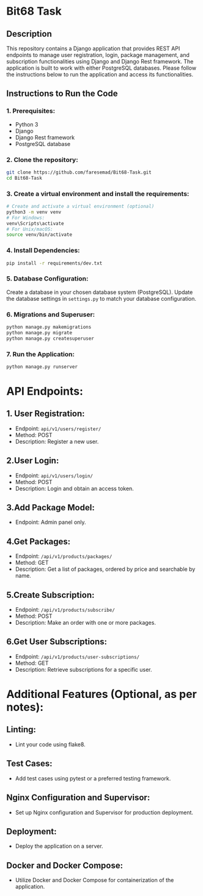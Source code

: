 # Bit68 Task

## Description

This repository contains a Django application that provides REST API endpoints to manage user registration, login, package management, and subscription functionalities using Django and Django Rest framework. The application is built to work with either PostgreSQL databases. Please follow the instructions below to run the application and access its functionalities.

## Instructions to Run the Code

### 1. Prerequisites:

- Python 3
- Django
- Django Rest framework
- PostgreSQL database

### 2. Clone the repository:

```bash
git clone https://github.com/faresemad/Bit68-Task.git
cd Bit68-Task
```

### 3. Create a virtual environment and install the requirements:

```bash
# Create and activate a virtual environment (optional)
python3 -m venv venv
# For Windows:
venv\Scripts\activate
# For Unix/macOS:
source venv/bin/activate
```

### 4. Install Dependencies:

```bash
pip install -r requirements/dev.txt
```

### 5. Database Configuration:

Create a database in your chosen database system (PostgreSQL).
Update the database settings in `settings.py` to match your database configuration.

### 6. Migrations and Superuser:

```bash
python manage.py makemigrations
python manage.py migrate
python manage.py createsuperuser
```

### 7. Run the Application:

```bash
python manage.py runserver
```

# API Endpoints:

## 1. User Registration:

- Endpoint: `api/v1/users/register/`
- Method: POST
- Description: Register a new user.

## 2.User Login:

- Endpoint: `api/v1/users/login/`
- Method: POST
- Description: Login and obtain an access token.

## 3.Add Package Model:

- Endpoint: Admin panel only.

## 4.Get Packages:

- Endpoint: `/api/v1/products/packages/`
- Method: GET
- Description: Get a list of packages, ordered by price and searchable by name.

## 5.Create Subscription:

- Endpoint: `/api/v1/products/subscribe/`
- Method: POST
- Description: Make an order with one or more packages.

## 6.Get User Subscriptions:

- Endpoint: `/api/v1/products/user-subscriptions/`
- Method: GET
- Description: Retrieve subscriptions for a specific user.

# Additional Features (Optional, as per notes):

## Linting:

- Lint your code using flake8.

## Test Cases:

- Add test cases using pytest or a preferred testing framework.

## Nginx Configuration and Supervisor:

- Set up Nginx configuration and Supervisor for production deployment.

## Deployment:

- Deploy the application on a server.

## Docker and Docker Compose:

- Utilize Docker and Docker Compose for containerization of the application.
